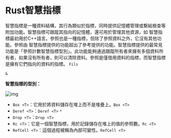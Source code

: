 # Rust智慧指標

智慧指標是一種資料結構，其行為類似於指標，同時提供記憶體管理或繫結檢查等附加功能。智慧指標可跟蹤其指向的記憶體，還可用於管理其他資源，如 智慧指標最初用於C++語言。參照也是一種指標，但除了參照資料之外，它沒有其他功能。參照由 智慧指標提供的功能超出了參考提供的功能。智慧指標提供的最常見功能是「參照計數智慧指標型別」。此功能能夠通過跟蹤所有者來擁有多個資料所有者，如果沒有所有者，則可以清除資料。參照是僅借用資料的指標，而智慧指標是擁有它們指向的資料的指標。
`Fils`

```
&
```

**智慧指標的型別：**

![img](https://tw511.com/upload/images/201910/20191014013949409.png)

- `Box <T>`：它用於將資料儲存在堆上而不是堆疊上。`Box <T>`
- `Deref <T>`：`Deref <T>` `*`
- `Drop <T>`：`Drop <T>`
- `Rc <T>`：它是一個智慧指標，用於記錄儲存在堆上的值的參照數。`Rc <T>`
- `RefCell <T>`：這個過程被稱為內部可變性。`RefCell <T>`
